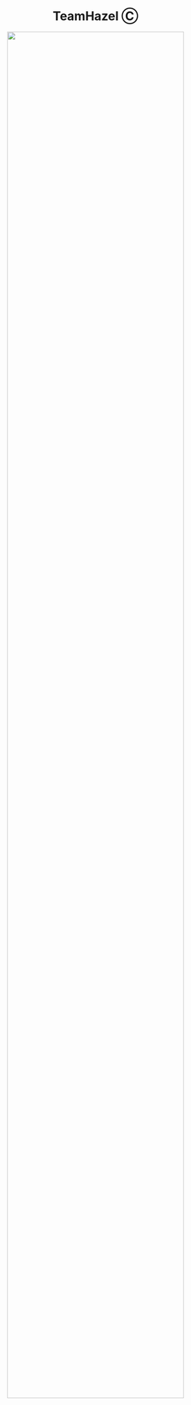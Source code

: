<h1 align="center">TeamHazel Ⓒ </h1>
<p align="center"><img src="https://telegra.ph/file/3801332900cccf8ea5466.jpg" width="90%"></p>
